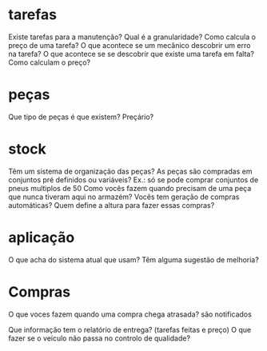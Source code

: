 # tarefas
Existe tarefas para a manutenção?
Qual é a granularidade?
Como calcula o preço de uma tarefa?
O que acontece se um mecânico descobrir um erro na tarefa?
O que acontece se se descobrir que existe uma tarefa em falta?
Como calculam o preço?


# peças
Que tipo de peças é que existem? Preçário?

# stock
Têm um sistema de organização das peças?
As peças são compradas em conjuntos pré definidos ou variáveis? Ex.: só se pode comprar conjuntos de pneus multiplos de 50 
Como vocês fazem quando precisam de uma peça que nunca tiveram aqui no armazém?
Vocês tem geração de compras automáticas? Quem define a altura para fazer essas compras?

# aplicação
O que acha do sistema atual que usam?
Têm alguma sugestão de melhoria?

# Compras
O que voces fazem quando uma compra chega atrasada? são notificados

Que informação tem o relatório de entrega? (tarefas feitas e preço)
O que fazer se o veículo não passa no controlo de qualidade?